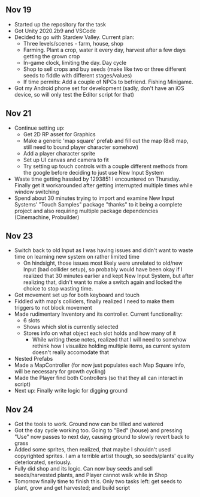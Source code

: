 ## Nov 19

* Started up the repository for the task
* Got Unity 2020.2b9 and VSCode
* Decided to go with Stardew Valley. Current plan:
  * Three levels/scenes - farm, house, shop
  * Farming. Plant a crop, water it every day, harvest after a few days getting the grown crop
  * In-game clock, limiting the day. Day cycle
  * Shop to sell crops and buy seeds (make like two or three different seeds to fiddle with different stages/values)
  * If time permits: Add a couple of NPCs to befriend. Fishing Minigame.
* Got my Android phone set for development (sadly, don't have an iOS device, so will only test the Editor script for that)

## Nov 21

* Continue setting up:
  * Get 2D RP asset for Graphics
  * Make a generic 'map square' prefab and fill out the map (8x8 map, still need to bound player character somehow)
  * Add a player character sprite
  * Set up UI canvas and camera to fit
  * Try setting up touch controls with a couple different methods from the google before deciding to just use New Input System
* Waste time getting hassled by 1293851 I encountered on Thursday. Finally get it workarounded after getting interrupted multiple times while window switching
* Spend about 30 minutes trying to import and examine New Input Systems' "Touch Samples" package "thanks" to it being a complete project and also requiring multiple package dependencies (Cinemachine, Probuilder)

## Nov 23

* Switch back to old Input as I was having issues and didn't want to waste time on learning new system on rather limited time
  * On hindsight, those issues most likely were unrelated to old/new Input (bad collider setup), so probably would have been okay if I realized that 30 minutes earlier and kept New Input System, but after realizing that, didn't want to make a switch again and locked the choice to stop wasting time.
* Got movement set up for both keyboard and touch
* Fiddled with map's colliders, finally realized I need to make them triggers to not block movement
* Made rudimentary Inventory and its controller. Current functionality: 
  * 6 slots
  * Shows which slot is currently selected
  * Stores info on what object each slot holds and how many of it 
    * While writing these notes, realized that I will need to somehow rethink how I visualize holding multiple items, as current system doesn't really accomodate that
* Nested Prefabs
* Made a MapController (for now just populates each Map Square info, will be necessary for growth cycling)
* Made the Player find both Controllers (so that they all can interact in script)
* Next up: Finally write logic for digging ground

## Nov 24

* Got the tools to work. Ground now can be tilled and watered
* Got the day cycle working too. Going to "Bed" (house) and pressing "Use" now passes to next day, causing ground to slowly revert back to grass
* Added some sprites, then realized, that maybe I shouldn't used copyrighted sprites. I am a terrible artist though, so seeds/plants' quality deteriorated, seriously.
* Fully did shop and its logic. Can now buy seeds and sell seeds/harvested plants, and Player cannot walk while in Shop
* Tomorrow finally time to finish this. Only two tasks left: get seeds to plant, grow and get harvested; and build script
